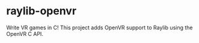 # raylib-openvr

Write VR games in C! This project adds OpenVR support to Raylib using the OpenVR C API.
